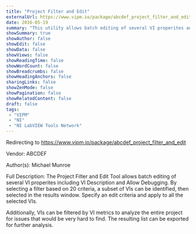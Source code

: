 ```yaml
---
title: "Project Filter and Edit"
externalUrl: https://www.vipm.io/package/abcdef_project_filter_and_edit
date: 2016-05-19
summary: "This utility allows batch editing of several VI properites and analysis of several VI metrics"
showSummary: true
showAuthor: false
showEdit: false
showData: false
showViews: false
showReadingTime: false
showWordCount: false
showBreadcrumbs: false
showHeadingAnchors: false
sharingLinks: false
showZenMode: false
showPagination: false
showRelatedContent: false
draft: false
tags:
 - "VIPM"
 - "NI"
 - "NI LabVIEW Tools Network"
---
```


Redirecting to https://www.vipm.io/package/abcdef_project_filter_and_edit

Vendor: ABCDEF

Author(s): Michael Munroe
 
Full Description:
The Project Filter and Edit Tool allows batch editing of several VI properites including VI Description and Allow Debugging.  By selecting a filter based on 20 criteria, a subset of VIs can be identified, then selected in the results window.  Specify an edit criteria and apply to all the selected VIs.

Additionally, VIs can be filtered by VI metrics to analyze the entire project for issues that would be very hard to find.  The resulting list can be exported for further analysis.